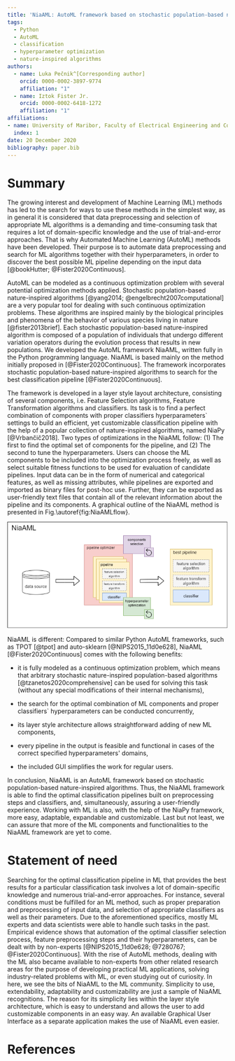 ```yaml
---
title: 'NiaAML: AutoML framework based on stochastic population-based nature-inspired algorithms'
tags:
  - Python
  - AutoML
  - classification
  - hyperparameter optimization
  - nature-inspired algorithms
authors:
  - name: Luka Pečnik^[Corresponding author]
    orcid: 0000-0002-3897-9774
    affiliation: "1"
  - name: Iztok Fister Jr.
    orcid: 0000-0002-6418-1272
    affiliation: "1"
affiliations:
- name: University of Maribor, Faculty of Electrical Engineering and Computer Science
  index: 1
date: 20 December 2020
bibliography: paper.bib
---
```


# Summary

The growing interest and development of Machine Learning (ML) methods has led to the search for ways to use these methods in the simplest way, as in general it is considered that data preprocessing and selection of appropriate ML algorithms is a demanding and time-consuming task that requires a lot of domain-specific knowledge and the use of trial-and-error approaches. That is why Automated Machine Learning (AutoML) methods have been developed. Their purpose is to automate data preprocessing and search for ML algorithms together with their hyperparameters, in order to discover the best possible ML pipeline depending on the input data [@bookHutter; @Fister2020Continuous].

AutoML can be modeled as a continuous optimization problem with several potential optimization methods applied. Stochastic population-based nature-inspired algorithms [@yang2014; @engelbrecht2007computational] are a very popular tool for dealing with such continuous optimization problems. These algorithms are inspired mainly by the biological principles and phenomena of the behavior of various species living in nature [@fister2013brief]. Each stochastic population-based nature-inspired algorithm is composed of a population of individuals that undergo different variation operators during the evolution process that results in new populations. We developed the AutoML framework NiaAML, written fully in the Python programming language. NiaAML is based mainly on the method initially proposed in [@Fister2020Continuous]. The framework incorporates stochastic population-based nature-inspired algorithms to search for the best classification pipeline [@Fister2020Continuous].

The framework is developed in a layer style layout architecture, consisting of several components, i.e. Feature Selection algorithms, Feature Transformation algorithms and classifiers. Its task is to find a perfect combination of components with proper classifiers hyperparameters` settings to build an efficient, yet customizable classification pipeline with the help of a popular collection of nature-inspired algorithms, named NiaPy [@Vrbančič2018]. Two types of optimizations in the NiaAML follow: (1) The first to find the optimal set of components for the pipeline, and (2) The second to tune the hyperparameters. Users can choose the ML components to be included into the optimization process freely, as well as select suitable fitness functions to be used for evaluation of candidate pipelines. Input data can be in the form of numerical and categorical features, as well as missing attributes, while pipelines are exported and imported as binary files for post-hoc use. Further, they can be exported as user-friendly text files that contain all of the relevant information about the pipeline and its components. A graphical outline of the NiaAML method is presented in Fig.\autoref{fig:NiaAMLflow}.

![NiaAML flow.\label{fig:NiaAMLflow}](niaamlFlow.png)

NiaAML is different: Compared to similar Python AutoML frameworks, such as TPOT [@tpot] and auto-sklearn [@NIPS2015_11d0e628], NiaAML [@Fister2020Continuous] comes with the following benefits:

- it is fully modeled as a continuous optimization problem, which means that arbitrary stochastic nature-inspired population-based algorithms [@tzanetos2020comprehensive] can be used for solving this task (without any special modifications of their internal mechanisms),

- the search for the optimal combination of ML components and proper classifiers` hyperparameters can be conducted concurrently,

- its layer style architecture allows straightforward adding of new ML components,

- every pipeline in the output is feasible and functional in cases of the correct specified hyperparameters' domains,

- the included GUI simplifies the work for regular users.

In conclusion, NiaAML is an AutoML framework based on stochastic population-based nature-inspired algorithms. Thus, the NiaAML framework is able to find the optimal classification pipelines built on preprocessing steps and classifiers, and, simultaneously, assuring a user-friendly experience. Working with ML is also, with the help of the NiaPy framework, more easy, adaptable, expandable and customizable. Last but not least, we can assure that more of the ML components and functionalities to the NiaAML framework are yet to come.

# Statement of need

Searching for the optimal classification pipeline in ML that provides the best results for a particular classification task involves a lot of domain-specific knowledge and numerous trial-and-error approaches. For instance, several conditions must be fulfilled for an ML method, such as proper preparation and preprocessing of input data, and selection of appropriate classifiers as well as their parameters. Due to the aforementioned specifics, mostly ML experts and data scientists were able to handle such tasks in the past. Empirical evidence shows that automation of the optimal classifier selection process, feature preprocessing steps and their hyperparameters, can be dealt with by non-experts [@NIPS2015_11d0e628; @7280767; @Fister2020Continuous].  With the rise of AutoML methods, dealing with the ML also became available to non-experts from other related research areas for the purpose of developing practical ML applications, solving industry-related problems with ML, or even studying out of curiosity. In here, we see the bits of NiaAML to the ML community. Simplicity to use, extendability, adaptability and customizability are just a sample of NiaAML recognitions. The reason for its simplicity lies within the layer style architecture, which is easy to understand and allows the user to add customizable components in an easy way. An available Graphical User Interface as a separate application makes the use of NiaAML even easier.

# References
